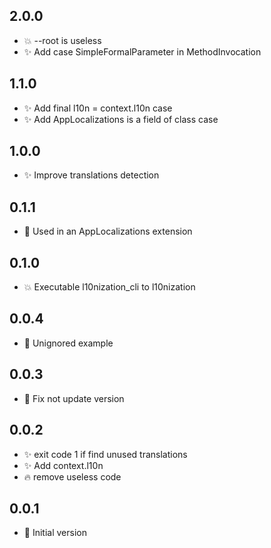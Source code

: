 ## 2.0.0

- 💥 --root is useless
- ✨ Add case SimpleFormalParameter in MethodInvocation

## 1.1.0

- ✨ Add final l10n = context.l10n case
- ✨ Add AppLocalizations is a field of class case

## 1.0.0

- ✨ Improve translations detection

## 0.1.1

- 🐛 Used in an AppLocalizations extension

## 0.1.0

- 💥 Executable l10nization_cli to l10nization

## 0.0.4

- 🐛 Unignored example

## 0.0.3

- 🐛 Fix not update version

## 0.0.2

- ✨ exit code 1 if find unused translations
- ✨ Add context.l10n
- 🔥 remove useless code

## 0.0.1

- 🎉 Initial version
